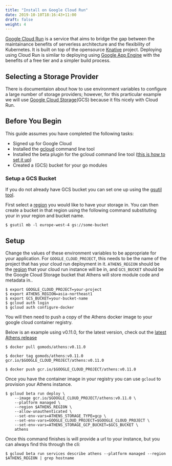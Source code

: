 ```yaml
---
title: "Install on Google Cloud Run"
date: 2019-10-10T18:16:43+11:00
draft: false
weight: 4
---
```


[Google Cloud Run](https://cloud.google.com/run/) is a service that aims to bridge the gap between the maintainance benefits of serverless architecture and the flexibility of Kubernetes. It is built on top of the opensource [Knative](https://knative.dev/) project. Deploying using Cloud Run is similar to deploying using [Google App Engine](/install/install-on-gae) with the benefits of a free tier and a simpler build process.

## Selecting a Storage Provider

There is documentaion about how to use environment variables to configure a large number of storage providers; however, for this prarticular example we will use [Google Cloud Storage](https://cloud.google.com/storage/)(GCS) because it fits nicely with Cloud Run.

## Before You Begin

This guide assumes you have completed the following tasks:

- Signed up for Google Cloud
- Installed the [gcloud](https://cloud.google.com/sdk/install) command line tool
- Installed the beta plugin for the gcloud command line tool ([this is how to set it up](https://cloud.google.com/run/docs/setup))
- Created a (GCS) bucket for your go modules

### Setup a GCS Bucket

If you do not already have GCS bucket you can set one up using the [gsutil tool](https://cloud.google.com/storage/docs/gsutil).

First select a [region](https://cloud.google.com/about/locations/?tab=americas) you would like to have your storage in. You can then create a bucket in that region using the following command substituting your in your region and bucket name.

```console
$ gsutil mb -l europe-west-4 gs://some-bucket
```

## Setup

Change the values of these environment variables to be appropriate for your application. For `GOOGLE_CLOUD_PROJECT`, this needs to be the name of the project that has your cloud run deployment in it. `ATHENS_REGION` should be the [region](https://cloud.google.com/about/locations/?tab=americas) that your cloud run instance will be in, and `GCS_BUCKET` should be the Google Cloud Storage bucket that Athens will store module code and metadata in..

```console
$ export GOOGLE_CLOUD_PROJECT=your-project
$ export ATHENS_REGION=asia-northeast1
$ export GCS_BUCKET=your-bucket-name
$ gcloud auth login
$ gcloud auth configure-docker
```

You will then need to push a copy of the Athens docker image to your google cloud container registry.

Below is an example using v0.11.0, for the latest version, check out the [latest Athens release](https://github.com/leimeng-go/athens/releases)
```console
$ docker pull gomods/athens:v0.11.0

$ docker tag gomods/athens:v0.11.0 gcr.io/$GOOGLE_CLOUD_PROJECT/athens:v0.11.0

$ docker push gcr.io/$GOOGLE_CLOUD_PROJECT/athens:v0.11.0
```

Once you have the container image in your registry you can use `gcloud` to provision your Athens instance.

```console
$ gcloud beta run deploy \
    --image gcr.io/$GOOGLE_CLOUD_PROJECT/athens:v0.11.0 \
    --platform managed \
    --region $ATHENS_REGION \
    --allow-unauthenticated \
    --set-env-vars=ATHENS_STORAGE_TYPE=gcp \
    --set-env-vars=GOOGLE_CLOUD_PROJECT=$GOOGLE_CLOUD_PROJECT \
    --set-env-vars=ATHENS_STORAGE_GCP_BUCKET=$GCS_BUCKET \
    athens
```

Once this command finishes is will provide a url to your instance, but you can always find this through the cli:

```console
$ gcloud beta run services describe athens --platform managed --region $ATHENS_REGION | grep hostname
```
